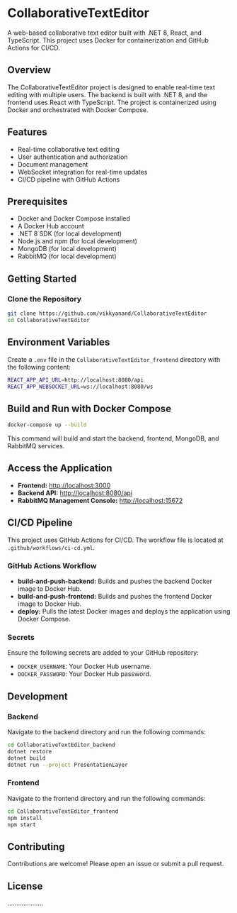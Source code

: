 # CollaborativeTextEditor

A web-based collaborative text editor built with .NET 8, React, and TypeScript. This project uses Docker for containerization and GitHub Actions for CI/CD.

## Overview

The CollaborativeTextEditor project is designed to enable real-time text editing with multiple users. The backend is built with .NET 8, and the frontend uses React with TypeScript. The project is containerized using Docker and orchestrated with Docker Compose.

## Features

- Real-time collaborative text editing
- User authentication and authorization
- Document management
- WebSocket integration for real-time updates
- CI/CD pipeline with GitHub Actions

## Prerequisites

- Docker and Docker Compose installed
- A Docker Hub account
- .NET 8 SDK (for local development)
- Node.js and npm (for local development)
- MongoDB (for local development)
- RabbitMQ (for local development)

## Getting Started

### Clone the Repository

```bash
git clone https://github.com/vikkyanand/CollaborativeTextEditor
cd CollaborativeTextEditor
```

## Environment Variables

Create a `.env` file in the `CollaborativeTextEditor_frontend` directory with the following content:

```bash
REACT_APP_API_URL=http://localhost:8080/api
REACT_APP_WEBSOCKET_URL=ws://localhost:8080/ws
```

## Build and Run with Docker Compose

```bash
docker-compose up --build
```

This command will build and start the backend, frontend, MongoDB, and RabbitMQ services.

## Access the Application

- **Frontend:** [http://localhost:3000](http://localhost:3000)
- **Backend API:** [http://localhost:8080/api](http://localhost:8080/api)
- **RabbitMQ Management Console:** [http://localhost:15672](http://localhost:15672)

## CI/CD Pipeline

This project uses GitHub Actions for CI/CD. The workflow file is located at `.github/workflows/ci-cd.yml`.

### GitHub Actions Workflow

- **build-and-push-backend:** Builds and pushes the backend Docker image to Docker Hub.
- **build-and-push-frontend:** Builds and pushes the frontend Docker image to Docker Hub.
- **deploy:** Pulls the latest Docker images and deploys the application using Docker Compose.

### Secrets

Ensure the following secrets are added to your GitHub repository:

- `DOCKER_USERNAME`: Your Docker Hub username.
- `DOCKER_PASSWORD`: Your Docker Hub password.

## Development

### Backend

Navigate to the backend directory and run the following commands:

```bash
cd CollaborativeTextEditor_backend
dotnet restore
dotnet build
dotnet run --project PresentationLayer
```

### Frontend

Navigate to the frontend directory and run the following commands:

```bash
cd CollaborativeTextEditor_frontend
npm install
npm start
```

## Contributing

Contributions are welcome! Please open an issue or submit a pull request.

## License

....................
